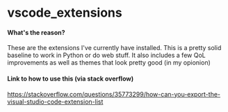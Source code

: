 # vscode_extensions

#### What's the reason?
These are the extensions I've currently have installed. This is a pretty solid baseline to work in Python or do web stuff. It also includes a few QoL improvements as well as themes that look pretty good (in my opionion)

#### Link to how to use this (via stack overflow)
https://stackoverflow.com/questions/35773299/how-can-you-export-the-visual-studio-code-extension-list
